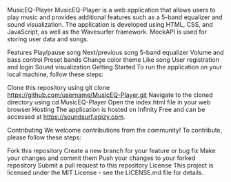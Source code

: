 MusicEQ-Player
MusicEQ-Player is a web application that allows users to play music and provides additional features such as a 5-band equalizer and sound visualization. The application is developed using HTML, CSS, and JavaScript, as well as the Wavesurfer framework. MockAPI is used for storing user data and songs.

Features
Play/pause song
Next/previous song
5-band equalizer
Volume and bass control
Preset bands
Change color theme
Like song
User registration and login
Sound visualization
Getting Started
To run the application on your local machine, follow these steps:

Clone this repository using git clone https://github.com/username/MusicEQ-Player.git
Navigate to the cloned directory using cd MusicEQ-Player
Open the index.html file in your web browser
Hosting
The application is hosted on Infinity Free and can be accessed at https://soundsurf.epizy.com.

Contributing
We welcome contributions from the community! To contribute, please follow these steps:

Fork this repository
Create a new branch for your feature or bug fix
Make your changes and commit them
Push your changes to your forked repository
Submit a pull request to this repository
License
This project is licensed under the MIT License - see the LICENSE.md file for details.
